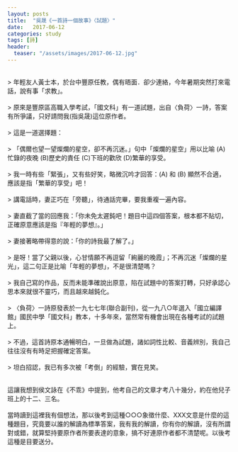 ```yaml
---
layout: posts
title:  "吳晟《一首詩一個故事》〈試題〉"
date:   2017-06-12
categories: study
tags: [詩]
header: 
  teaser: "/assets/images/2017-06-12.jpg"
---
```

<br>
> 年輕友人黃士本，於台中豐原任教，偶有晤面．卻少連絡，今年暑期突然打來電話，說有事「求教」。<br><br>
> 原來是豐原區高職入學考試，「國文科」有一道試題，出自〈負荷〉一詩，答案有所爭議，只好請問我(指吳晟)這位原作者。<br><br>
> 這是一道選擇題：<br><br>
> 「偶爾也望一望燦爛的星空，卻不再沉迷。」句中「燦爛的星空」用以比喻 (A)忙錄的夜晚 (B)歷史的責任 (C)下班的歡欣 (D)繁華的享受。<br><br>
> 我一時有些「緊張」，又有些好笑，略微沉吟才回答：(A) 和 (B) 顯然不合適，應該是指「繁華的享受」吧！<br><br>
> 講電話時，妻正巧在「旁聽」，待通話完畢，要我重複一遍內容。<br><br>
> 妻直截了當的回應我：「你未免太遲鈍吧！題目中這四個答案，根本都不貼切，正確原意應該是指『年輕的夢想』。」<br><br>
> 妻接著略帶得意的說：「你的詩我最了解了。」<br><br>
> 是呀！當了父親以後，心甘情願不再逗留「絢麗的晚霞」；不再沉迷「燦爛的星光」，這二句正是比喻「年輕的夢想」，不是很清楚嗎？<br><br>
> 我自己寫的作品，反而未能準確說出原意，陷在試題中的答案打轉，只好承認心思本來就很不靈巧，而且越來越鈍化。<br><br>
> 〈負荷〉一詩原發表於一九七七年(聯合副刊)，從一九八○年選入「國立編譯館」國民中學「國文科」教本，十多年來，當然常有機會出現在各種考試的試題上。<br><br>
> 不過，這首詩原本通暢明白，一旦做為試題，諸如詞性比較、音義辨別，我自己往往沒有有時足把握確定答案。<br><br>
> 坦白招認，我已有多次被「考倒」的經驗，實在見笑。<br><br>

這讓我想到侯文詠在《不乖》中提到，他考自己的文章才考八十幾分，約在他兒子班上的十二、三名。<br><br>
當時讀到這裡我有個想法，那以後考到這種○○○象徵什麼、XXX文意是什麼的這種題目，究竟要以誰的解讀為標準答案，我有我的解讀，你有你的解讀，沒有所謂對或錯，就算堅持要原作者所要表達的意象，搞不好連原作者都不清楚呢。以後考這種是目要送分。<br><br>
